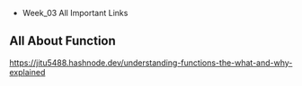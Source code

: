 - Week_03 All Important Links

## All About Function
https://jitu5488.hashnode.dev/understanding-functions-the-what-and-why-explained

